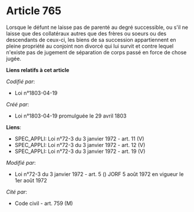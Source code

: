 # Article 765

Lorsque le défunt ne laisse pas de parenté au degré successible, ou s'il ne laisse que des collatéraux autres que des frères
ou soeurs ou des descendants de ceux-ci, les biens de sa succession appartiennent en pleine propriété au conjoint non divorcé
qui lui survit et contre lequel n'existe pas de jugement de séparation de corps passé en force de chose jugée.

**Liens relatifs à cet article**

_Codifié par_:

  - Loi n°1803-04-19

_Créé par_:

  - Loi n°1803-04-19 promulguée le 29 avril 1803

**Liens**:

  - SPEC_APPLI: Loi n°72-3 du 3 janvier 1972 - art. 11 (V)
  - SPEC_APPLI: Loi n°72-3 du 3 janvier 1972 - art. 12 (V)
  - SPEC_APPLI: Loi n°72-3 du 3 janvier 1972 - art. 19 (V)

_Modifié par_:

  - Loi n°72-3 du 3 janvier 1972 - art. 5 () JORF 5 août 1972 en vigueur le 1er août 1972

_Cité par_:

  - Code civil - art. 759 (M)
